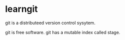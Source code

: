 # learngit
git  is a distributeed version control sysytem.

git is free software.
git has a mutable index called stage.



